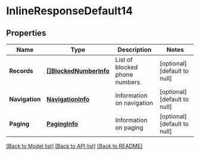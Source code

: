 # InlineResponseDefault14

## Properties
Name | Type | Description | Notes
------------ | ------------- | ------------- | -------------
**Records** | [**[]BlockedNumberInfo**](BlockedNumberInfo.md) | List of blocked phone numbers | [optional] [default to null]
**Navigation** | [**NavigationInfo**](NavigationInfo.md) | Information on navigation | [optional] [default to null]
**Paging** | [**PagingInfo**](PagingInfo.md) | Information on paging | [optional] [default to null]

[[Back to Model list]](../README.md#documentation-for-models) [[Back to API list]](../README.md#documentation-for-api-endpoints) [[Back to README]](../README.md)


